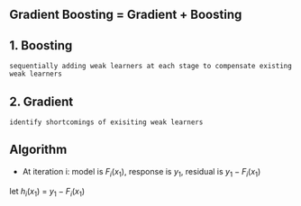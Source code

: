 Gradient Boosting = Gradient + Boosting
---
## 1. Boosting
    sequentially adding weak learners at each stage to compensate existing weak learners

## 2. Gradient
    identify shortcomings of exisiting weak learners


Algorithm
---
* At iteration i: model is $F_i(x_1)$, response is $y_1$, residual is $y_1 - F_i(x_1)$

let $h_i(x_1)$ = $y_1 - F_i(x_1)$
